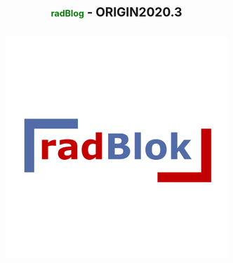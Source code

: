 <!--- P R O F I L E   B A N N E R --->
<h1 align="center">
     <span style="color:green;font-weight:700;font-size:20px" >radBlog</span> - ORIGIN2020.3
</h1> 
<h1 align="center">
  <img src="public\radblok_png_logo.png">
</h1>

